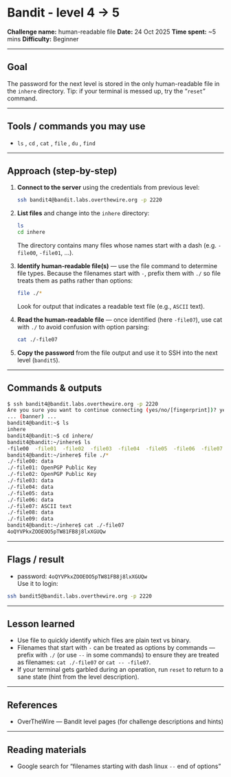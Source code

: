 # Bandit - level 4 -> 5
**Challenge name:** human-readable file
**Date:** 24 Oct 2025
**Time spent:** ~5 mins
**Difficulty:** Beginner

---

## Goal
The password for the next level is stored in the only human-readable file in the `inhere` directory. Tip: if your terminal is messed up, try the “`reset`” command.

---

## Tools / commands you may use
- `ls` , `cd` , `cat` , `file` , `du` , `find`

---

## Approach (step-by-step)
1. **Connect to the server** using the credentials from previous level:
    ```bash
    ssh bandit4@bandit.labs.overthewire.org -p 2220

2. **List files** and change into the `inhere` directory:
    ```bash
    ls
    cd inhere
    ```
    The directory contains many files whose names start with a dash (e.g. `-file00`, `-file01`, ...).

3.  **Identify human-readable file(s)** — use the file command to determine file types. Because the filenames start with `-`, prefix them with `./` so file treats them as paths rather than options:
    ```bash
    file ./*
    ```
    Look for output that indicates a readable text file (e.g., `ASCII` text).

4. **Read the human-readable file** — once identified (here `-file07`), use cat with `./` to avoid confusion with option parsing:
    ```bash
    cat ./-file07
    ```

5. **Copy the password** from the file output and use it to SSH into the next level (`bandit5`).

---

## Commands & outputs
```bash
$ ssh bandit4@bandit.labs.overthewire.org -p 2220
Are you sure you want to continue connecting (yes/no/[fingerprint])? yes
... (banner) ...
bandit4@bandit:~$ ls
inhere
bandit4@bandit:~$ cd inhere/
bandit4@bandit:~/inhere$ ls
-file00  -file01  -file02  -file03  -file04  -file05  -file06  -file07  -file08  -file09
bandit4@bandit:~/inhere$ file ./*
./-file00: data
./-file01: OpenPGP Public Key
./-file02: OpenPGP Public Key
./-file03: data
./-file04: data
./-file05: data
./-file06: data
./-file07: ASCII text
./-file08: data
./-file09: data
bandit4@bandit:~/inhere$ cat ./-file07
4oQYVPkxZOOEOO5pTW81FB8j8lxXGUQw
```

---

## Flags / result
- password: `4oQYVPkxZOOEOO5pTW81FB8j8lxXGUQw`  
    Use it to login:
```bash
ssh bandit5@bandit.labs.overthewire.org -p 2220
```

---

## Lesson learned
- Use file to quickly identify which files are plain text vs binary.
- Filenames that start with `-` can be treated as options by commands — prefix with `./` (or use `--` in some commands) to ensure they are treated as filenames: `cat ./-file07` or `cat -- -file07`.
- If your terminal gets garbled during an operation, run `reset` to return to a sane state (hint from the level description).

---

## References
- OverTheWire — Bandit level pages (for challenge descriptions and hints)

---

## Reading materials
- Google search for “filenames starting with dash linux `--` end of options”